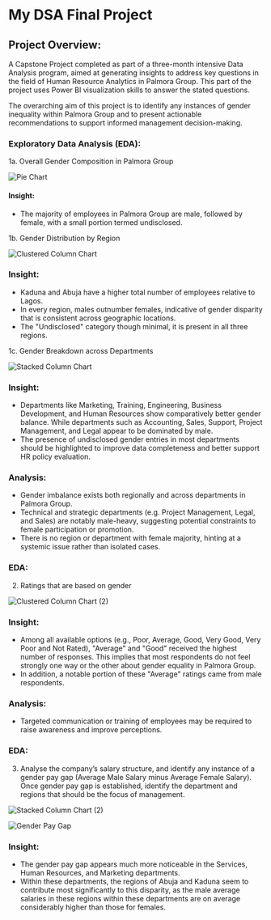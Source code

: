 # My DSA Final Project

## Project Overview:
A Capstone Project completed as part of a three-month intensive Data Analysis program, aimed at generating insights to address key questions in the field of Human Resource Analytics in Palmora Group. This part of the project uses Power BI visualization skills to answer the stated questions.

The overarching aim of this project is to identify any instances of gender inequality within Palmora Group and to present actionable recommendations to support informed management decision-making.

### Exploratory Data Analysis (EDA):
1a. Overall Gender Composition in Palmora Group

![Pie Chart](https://github.com/user-attachments/assets/671dbb85-b59e-461a-b3cd-a853332c50c2)

#### Insight:
- The majority of employees in Palmora Group are male, followed by female, with a small portion termed undisclosed.

1b. Gender Distribution by Region

![Clustered Column Chart](https://github.com/user-attachments/assets/518e8ec4-aaac-4d52-a9f3-6c21bf19354e)

### Insight:
- Kaduna and Abuja have a higher total number of employees relative to Lagos.
- In every region, males outnumber females, indicative of gender disparity that is consistent across geographic locations.
- The "Undisclosed" category though minimal, it is present in all three regions.

1c. Gender Breakdown across Departments

![Stacked Column Chart](https://github.com/user-attachments/assets/3e97ba91-f0c2-4793-909e-fd8af94b40d4)

### Insight:
- Departments like Marketing, Training, Engineering, Business Development, and Human Resources show comparatively better gender balance. While departments such as Accounting, Sales, Support, Project Management, and Legal appear to be dominated by male.
- The presence of undisclosed gender entries in most departments should be highlighted to improve data completeness and better support HR policy evaluation.

### Analysis:
- Gender imbalance exists both regionally and across departments in Palmora Group.
- Technical and strategic departments (e.g. Project Management, Legal, and Sales) are notably male-heavy, suggesting potential constraints to female participation or promotion.
- There is no region or department with female majority, hinting at a systemic issue rather than isolated cases.

### EDA:
2. Ratings that are based on gender
   
![Clustered Column Chart (2)](https://github.com/user-attachments/assets/842ff177-d45c-4b06-b5da-a4393cafe32f)

### Insight:
- Among all available options (e.g., Poor, Average, Good, Very Good, Very Poor and Not Rated), "Average" and "Good" received the highest number of responses. This implies that most respondents do not feel strongly one way or the other about gender equality in Palmora Group.
- In addition, a notable portion of these "Average" ratings came from male respondents.

### Analysis:
 - Targeted communication or training of employees may be required to raise awareness and improve perceptions.

### EDA:
3. Analyse the company’s salary structure, and identify any instance of a gender pay gap (Average Male Salary minus Average Female Salary). Once gender pay gap is established, identify the department and regions that should be the focus of management.

![Stacked Column Chart (2)](https://github.com/user-attachments/assets/5a71d7ee-b4d5-469d-b82e-b3c619639d8b) 

![Gender Pay Gap](https://github.com/user-attachments/assets/3fbfd7e5-1b76-44f1-857f-e4aabdf94981)

### Insight:
- The gender pay gap appears much more noticeable in the Services, Human Resources, and Marketing departments.
- Within these departments, the regions of Abuja and Kaduna seem to contribute most significantly to this disparity, as the male average salaries in these regions within these departments are on average considerably higher than those for females.
   
   

